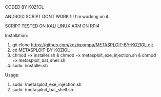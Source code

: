 CODED BY K0Z1OL

ANDROID SCRIPT DONT WORK !!! I'm working on it.

SCRIPT TESTED ON KALI LINUX ARM ON RPI4

Installation:

1. git clone https://github.com/kozixpompa/METASPLOIT-BY-KOZIOL.git
2. cd METASPLOIT-BY-KOZIOL
3. chmod +x installer.sh & chmod +x metasploit_exe_injection.sh & chmod +x metasploit_bat_shell.sh
4. sudo ./installer.sh


Usage:

1. sudo ./metasploit_exe_injection.sh
2. sudo ./metasploit_bat_shell.sh

